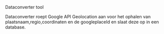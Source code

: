 Dataconverter tool 


Dataconverter roept Google API Geolocation aan voor het ophalen van plaatsnaam,regio,coordinaten en
de googleplaceId en slaat deze op in een database.